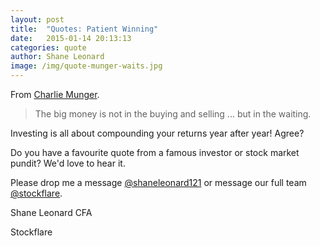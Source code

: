 ```yaml
---
layout: post
title:  "Quotes: Patient Winning"
date:   2015-01-14 20:13:13
categories: quote
author: Shane Leonard
image: /img/quote-munger-waits.jpg
---
```


From [Charlie Munger](http://en.wikipedia.org/wiki/Charlie_Munger).

> The big money is not in the buying and selling ... but in the waiting.

Investing is all about compounding your returns year after year! Agree?

Do you have a favourite quote from a famous investor or stock market pundit? We'd love to hear it.

Please drop me a message [@shaneleonard121](https://twitter.com/shaneleonard121) or message our full team [@stockflare](https://twitter.com/stockflare).

Shane Leonard CFA

Stockflare